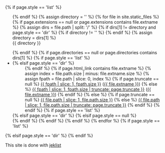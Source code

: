 <div>
{% if page.style == 'list' %}
    <ul>
{% endif %}
{% assign directory = '' %}
{% for file in site.static_files %}
    {% if page.extensions == null or page.extensions contains file.extname %}
        {% assign dirs = file.path | split: '/' %}
        {% if dirs[1] != directory and  page.style == 'dir' %}
            {% if directory != '' %}
            </dl>
            {% endif %}
            {% assign directory = dirs[1] %}
            <dt>{{ directory }}</dt>
            <dl>
        {% endif %}
        {% if page.directories == null or page.directories contains dirs[1] %}
            {% if page.style == 'list' %}
                <li>
            {% elsif page.style == 'dir' %}
                <dd>
            {% endif %}
            {% if page.html_link contains file.extname %}
                {% assign index = file.path.size | minus: file.extname.size %}
                {% assign fpath = file.path | slice: 0, index %}
                {% if page.truncate == null %}
                <a href="{{ site.github.baseurl }}{{ fpath }}">{{ fpath | slice: 1, fpath.size }}</a> (<a href="{{ site.github.baseurl }}{{ file.path }}">{{ file.extname }}</a>)
                {% else %}
                <a href="{{ site.github.baseurl }}{{ fpath }}">{{ fpath | slice: 1, fpath.size | truncate: page.truncate }}</a> (<a href="{{ site.github.baseurl }}{{ file.path }}">{{ file.extname }}</a>)
                {% endif %}
            {% else %}
                {% if page.truncate == null %}
                <a href="{{ site.github.baseurl }}{{ file.path }}">{{ file.path | slice: 1, file.path.size }}</a>
                {% else %}
                <a href="{{ site.github.baseurl }}{{ file.path }}">{{ file.path | slice: 1, file.path.size | truncate: page.truncate }}</a>
                {% endif %}
            {% endif %}
            {% if page.style == 'list' %}
                </li>
            {% elsif page.style == 'dir' %}
                </dd>
            {% elsif page.style == null %}
                <br>
            {% endif %}
        {% endif %}
    {% endif %}
{% endfor %}
{% if page.style == 'list' %}
    </ul>
{% elsif page.style == 'dir' %}
    </dl>
{% endif %}
</div>

This site is done with [jeklist](https://github.com/fgallaire/jeklist)
